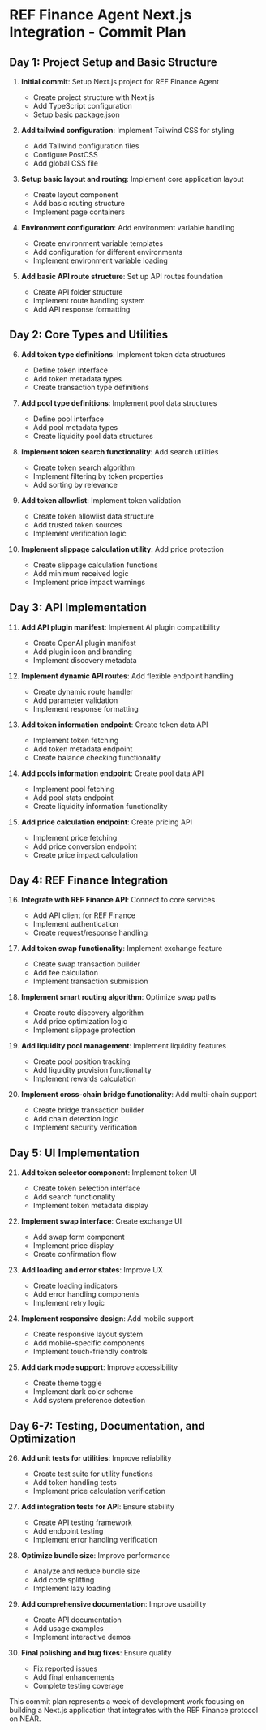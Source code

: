 # REF Finance Agent Next.js Integration - Commit Plan

## Day 1: Project Setup and Basic Structure

1. **Initial commit**: Setup Next.js project for REF Finance Agent
   - Create project structure with Next.js
   - Add TypeScript configuration
   - Setup basic package.json

2. **Add tailwind configuration**: Implement Tailwind CSS for styling
   - Add Tailwind configuration files
   - Configure PostCSS
   - Add global CSS file

3. **Setup basic layout and routing**: Implement core application layout
   - Create layout component
   - Add basic routing structure
   - Implement page containers

4. **Environment configuration**: Add environment variable handling
   - Create environment variable templates
   - Add configuration for different environments
   - Implement environment variable loading

5. **Add basic API route structure**: Set up API routes foundation
   - Create API folder structure
   - Implement route handling system
   - Add API response formatting

## Day 2: Core Types and Utilities

6. **Add token type definitions**: Implement token data structures
   - Define token interface
   - Add token metadata types
   - Create transaction type definitions

7. **Add pool type definitions**: Implement pool data structures
   - Define pool interface
   - Add pool metadata types
   - Create liquidity pool data structures

8. **Implement token search functionality**: Add search utilities
   - Create token search algorithm
   - Implement filtering by token properties
   - Add sorting by relevance

9. **Add token allowlist**: Implement token validation
   - Create token allowlist data structure
   - Add trusted token sources
   - Implement verification logic

10. **Implement slippage calculation utility**: Add price protection
    - Create slippage calculation functions
    - Add minimum received logic
    - Implement price impact warnings

## Day 3: API Implementation

11. **Add API plugin manifest**: Implement AI plugin compatibility
    - Create OpenAI plugin manifest
    - Add plugin icon and branding
    - Implement discovery metadata

12. **Implement dynamic API routes**: Add flexible endpoint handling
    - Create dynamic route handler
    - Add parameter validation
    - Implement response formatting

13. **Add token information endpoint**: Create token data API
    - Implement token fetching
    - Add token metadata endpoint
    - Create balance checking functionality

14. **Add pools information endpoint**: Create pool data API
    - Implement pool fetching
    - Add pool stats endpoint
    - Create liquidity information functionality

15. **Add price calculation endpoint**: Create pricing API
    - Implement price fetching
    - Add price conversion endpoint
    - Create price impact calculation

## Day 4: REF Finance Integration

16. **Integrate with REF Finance API**: Connect to core services
    - Add API client for REF Finance
    - Implement authentication
    - Create request/response handling

17. **Add token swap functionality**: Implement exchange feature
    - Create swap transaction builder
    - Add fee calculation
    - Implement transaction submission

18. **Implement smart routing algorithm**: Optimize swap paths
    - Create route discovery algorithm
    - Add price optimization logic
    - Implement slippage protection

19. **Add liquidity pool management**: Implement liquidity features
    - Create pool position tracking
    - Add liquidity provision functionality
    - Implement rewards calculation

20. **Implement cross-chain bridge functionality**: Add multi-chain support
    - Create bridge transaction builder
    - Add chain detection logic
    - Implement security verification

## Day 5: UI Implementation

21. **Add token selector component**: Implement token UI
    - Create token selection interface
    - Add search functionality
    - Implement token metadata display

22. **Implement swap interface**: Create exchange UI
    - Add swap form component
    - Implement price display
    - Create confirmation flow

23. **Add loading and error states**: Improve UX
    - Create loading indicators
    - Add error handling components
    - Implement retry logic

24. **Implement responsive design**: Add mobile support
    - Create responsive layout system
    - Add mobile-specific components
    - Implement touch-friendly controls

25. **Add dark mode support**: Improve accessibility
    - Create theme toggle
    - Implement dark color scheme
    - Add system preference detection

## Day 6-7: Testing, Documentation, and Optimization

26. **Add unit tests for utilities**: Improve reliability
    - Create test suite for utility functions
    - Add token handling tests
    - Implement price calculation verification

27. **Add integration tests for API**: Ensure stability
    - Create API testing framework
    - Add endpoint testing
    - Implement error handling verification

28. **Optimize bundle size**: Improve performance
    - Analyze and reduce bundle size
    - Add code splitting
    - Implement lazy loading

29. **Add comprehensive documentation**: Improve usability
    - Create API documentation
    - Add usage examples
    - Implement interactive demos

30. **Final polishing and bug fixes**: Ensure quality
    - Fix reported issues
    - Add final enhancements
    - Complete testing coverage

This commit plan represents a week of development work focusing on building a Next.js application that integrates with the REF Finance protocol on NEAR. 